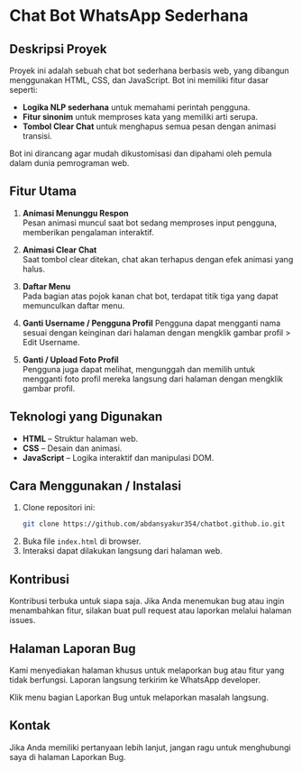 # Chat Bot WhatsApp Sederhana

## Deskripsi Proyek
Proyek ini adalah sebuah chat bot sederhana berbasis web, yang dibangun menggunakan HTML, CSS, dan JavaScript. Bot ini memiliki fitur dasar seperti:
- **Logika NLP sederhana** untuk memahami perintah pengguna.
- **Fitur sinonim** untuk memproses kata yang memiliki arti serupa.
- **Tombol Clear Chat** untuk menghapus semua pesan dengan animasi transisi.

Bot ini dirancang agar mudah dikustomisasi dan dipahami oleh pemula dalam dunia pemrograman web.

## Fitur Utama
1. **Animasi Menunggu Respon**  
   Pesan animasi muncul saat bot sedang memproses input pengguna, memberikan pengalaman interaktif.

2. **Animasi Clear Chat**  
   Saat tombol clear ditekan, chat akan terhapus dengan efek animasi yang halus.

3. **Daftar Menu**  
   Pada bagian atas pojok kanan chat bot, terdapat titik tiga yang dapat memunculkan daftar menu.

5. **Ganti Username / Pengguna Profil**
   Pengguna dapat mengganti nama sesuai dengan keinginan dari halaman dengan mengklik gambar profil > Edit Username.
   
7. **Ganti / Upload Foto Profil**  
   Pengguna juga dapat melihat, mengunggah dan memilih untuk mengganti foto profil mereka langsung dari halaman dengan mengklik gambar profil.

## Teknologi yang Digunakan
- **HTML** – Struktur halaman web.
- **CSS** – Desain dan animasi.
- **JavaScript** – Logika interaktif dan manipulasi DOM.

## Cara Menggunakan / Instalasi
1. Clone repositori ini:
   ```bash
   git clone https://github.com/abdansyakur354/chatbot.github.io.git
   ```
2. Buka file `index.html` di browser.
3. Interaksi dapat dilakukan langsung dari halaman web.

## Kontribusi
Kontribusi terbuka untuk siapa saja. Jika Anda menemukan bug atau ingin menambahkan fitur, silakan buat pull request atau laporkan melalui halaman issues.

## Halaman Laporan Bug
Kami menyediakan halaman khusus untuk melaporkan bug atau fitur yang tidak berfungsi. Laporan langsung terkirim ke WhatsApp developer.  

Klik menu bagian Laporkan Bug untuk melaporkan masalah langsung.

## Kontak
Jika Anda memiliki pertanyaan lebih lanjut, jangan ragu untuk menghubungi saya di halaman Laporkan Bug.
